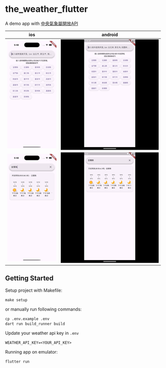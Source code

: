 # the_weather_flutter

A demo app with [中央氣象屬開放API](https://opendata.cwa.gov.tw/dist/opendata-swagger.html)

ios|android
-|-
![image](./materials/ios1.png)|![image](./materials/android1.png)
![image](./materials/ios2.png)|![image](./materials/android2.png)

## Getting Started

Setup project with Makefile:

```
make setup
```

or manually run following commands:

```
cp .env.example .env
dart run build_runner build
```

Update your weather api key in `.env`

```
WEATHER_API_KEY=<YOUR_API_KEY>
```


Running app on emulator:
```
flutter run
```
